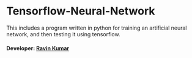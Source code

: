 # Tensorflow-Neural-Network
This includes a program written in python for training an artificial neural network, and then testing it using tensorflow.

#### Developer: [Ravin Kumar](https://mr-ravin.github.io)
